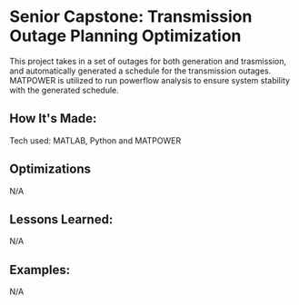 <h1>Senior Capstone: Transmission Outage Planning Optimization</h1>
This project takes in a set of outages for both generation and trasmission, and automatically generated a schedule for the transmission outages. MATPOWER is utilized to run powerflow analysis to ensure system stability with the generated schedule.

<h2>How It's Made:</h2>
Tech used: MATLAB, Python and MATPOWER

<h2>Optimizations</h2>
N/A

<h2>Lessons Learned:</h2>
N/A

<h2>Examples:</h2>
N/A
